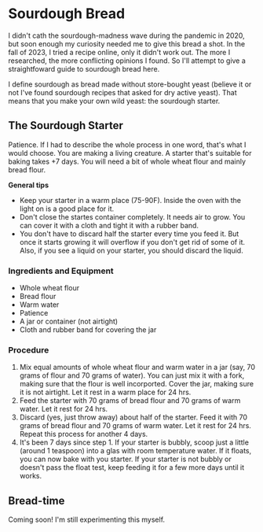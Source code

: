 # Sourdough Bread

I didn't cath the sourdough-madness wave during the pandemic in 2020, but soon enough my curiosity needed me to give this bread a shot. In the fall of 2023, I tried a recipe online, only it didn't work out. The more I researched, the more conflicting opinions I found. So I'll attempt to give a straightfoward guide to sourdough bread here. 

I define sourdough as bread made without store-bought yeast (believe it or not I've found sourdough recipes that asked for dry active yeast). That means that you make your own wild yeast: the sourdough starter.

## The Sourdough Starter

Patience. If I had to describe the whole process in one word, that's what I would choose. You are making a living creature. A starter that's suitable for baking takes +7 days. You will need a bit of whole wheat flour and mainly bread flour.

**General tips**
- Keep your starter in a warm place (75-90F). Inside the oven with the light on is a good place for it.
- Don't close the startes container completely. It needs air to grow. You can cover it with a cloth and tight it with a rubber band.
- You don't have to discard half the starter every time you feed it. But once it starts growing it will overflow if you don't get rid of some of it. Also, if you see a liquid on your starter, you should discard the liquid.

### Ingredients and Equipment 
- Whole wheat flour
- Bread flour
- Warm water
- Patience
- A jar or container (not airtight)
- Cloth and rubber band for covering the jar

### Procedure
1. Mix equal amounts of whole wheat flour and warm water in a jar (say, 70 grams of flour and 70 grams of water). You can just mix it with a fork, making sure that the flour is well incorported. Cover the jar, making sure it is not airtight. Let it rest in a warm place for 24 hrs.
2. Feed the starter with 70 grams of bread flour and 70 grams of warm water. Let it rest for 24 hrs.
3. Discard (yes, just throw away) about half of the starter. Feed it with 70 grams of bread flour and 70 grams of warm water. Let it rest for 24 hrs. Repeat this process for another 4 days.
4. It's been 7 days since step 1. If your starter is bubbly, scoop just a little (around 1 teaspoon) into a glas with room temperature water. If it floats, you can now bake with you starter. If your starter is not bubbly or doesn't pass the float test, keep feeding it for a few more days until it works. 

## Bread-time

Coming soon! I'm still experimenting this myself.